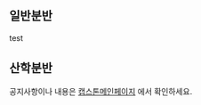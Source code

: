 <meta name="gc:client-id" content="a11a1bda412d928fb39a">
<meta name="gc:client-secret" content="92b7cf30bc42c49d589a10372c3f9ff3bb310037">


## 일반분반

<div class="github-card" data-github="kookmin-sw/2018-cap1-1" data-width="100%" data-height="150" data-theme="default">
  test
</div>
<div class="github-card" data-github="kookmin-sw/2018-cap1-2" data-width="100%" data-height="150" data-theme="default"></div>
<div class="github-card" data-github="kookmin-sw/2018-cap1-3" data-width="100%" data-height="150" data-theme="default"></div>
<div class="github-card" data-github="kookmin-sw/2018-cap1-4" data-width="100%" data-height="150" data-theme="default"></div>
<div class="github-card" data-github="kookmin-sw/2018-cap1-5" data-width="100%" data-height="150" data-theme="default"></div>
<div class="github-card" data-github="kookmin-sw/2018-cap1-6" data-width="100%" data-height="150" data-theme="default"></div>
<div class="github-card" data-github="kookmin-sw/2018-cap1-7" data-width="100%" data-height="150" data-theme="default"></div>
<div class="github-card" data-github="kookmin-sw/2018-cap1-8" data-width="100%" data-height="150" data-theme="default"></div>
<div class="github-card" data-github="kookmin-sw/2018-cap1-9" data-width="100%" data-height="150" data-theme="default"></div>
<div class="github-card" data-github="kookmin-sw/2018-cap1-10" data-width="100%" data-height="150" data-theme="default"></div>
<div class="github-card" data-github="kookmin-sw/2018-cap1-11" data-width="100%" data-height="150" data-theme="default"></div>
<div class="github-card" data-github="kookmin-sw/2018-cap1-12" data-width="100%" data-height="150" data-theme="default"></div>
<div class="github-card" data-github="kookmin-sw/2018-cap1-13" data-width="100%" data-height="150" data-theme="default"></div>
<div class="github-card" data-github="kookmin-sw/2018-cap1-14" data-width="100%" data-height="150" data-theme="default"></div>
<div class="github-card" data-github="kookmin-sw/2018-cap1-15" data-width="100%" data-height="150" data-theme="default"></div>
<div class="github-card" data-github="kookmin-sw/2018-cap1-16" data-width="100%" data-height="150" data-theme="default"></div>

## 산학분반

<div class="github-card" data-github="kookmin-sw/2018-cap1-22" data-width="100%" data-height="150" data-theme="default"></div>
<div class="github-card" data-github="kookmin-sw/2018-cap1-23" data-width="100%" data-height="150" data-theme="default"></div>
<div class="github-card" data-github="kookmin-sw/2018-cap1-24" data-width="100%" data-height="150" data-theme="default"></div>
<div class="github-card" data-github="kookmin-sw/2018-cap1-25" data-width="100%" data-height="150" data-theme="default"></div>
<div class="github-card" data-github="kookmin-sw/2018-cap1-26" data-width="100%" data-height="150" data-theme="default"></div>
<div class="github-card" data-github="kookmin-sw/2018-cap1-27" data-width="100%" data-height="150" data-theme="default"></div>
<div class="github-card" data-github="kookmin-sw/2018-cap1-28" data-width="100%" data-height="150" data-theme="default"></div>
<div class="github-card" data-github="kookmin-sw/2018-cap1-29" data-width="100%" data-height="150" data-theme="default"></div>
<div class="github-card" data-github="kookmin-sw/2018-cap1-30" data-width="100%" data-height="150" data-theme="default"></div>
<script src="//cdn.jsdelivr.net/github-cards/latest/widget.js"></script>

공지사항이나 내용은 [캡스톤메인페이지](http://capstone.cs.kookmin.ac.kr/) 에서 확인하세요.

